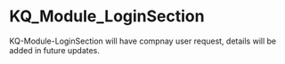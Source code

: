 # KQ_Module_LoginSection
KQ-Module-LoginSection will  have compnay user request,  details will be added in future updates.

